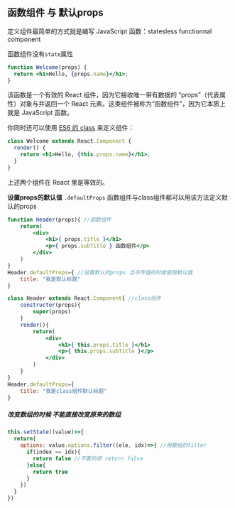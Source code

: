 ## 函数组件 与 默认props

定义组件最简单的方式就是编写 JavaScript 函数：statesless functionnal component

函数组件没有`state`属性

```jsx
function Welcome(props) {
  return <h1>Hello, {props.name}</h1>;
}
```

该函数是一个有效的 React 组件，因为它接收唯一带有数据的 “props”（代表属性）对象与并返回一个 React 元素。这类组件被称为“函数组件”，因为它本质上就是 JavaScript 函数。

你同时还可以使用 [ES6 的 class](https://developer.mozilla.org/en/docs/Web/JavaScript/Reference/Classes) 来定义组件：

```jsx
class Welcome extends React.Component {
  render() {
    return <h1>Hello, {this.props.name}</h1>;
  }
}
```

上述两个组件在 React 里是等效的。



**设置props的默认值**  `.defaultProps`  函数组件与class组件都可以用该方法定义默认的props

```jsx
function Header(props){ //函数组件
    return(
        <div>
            <h1>{ props.title }</h1>
            <p>{ props.subTitle } 函数组件</p>
        </div>
    )
}
Header.defaultProps={ //设置默认的props 当不传值的时候使用默认值
    title: "我是默认标题"
}
```

```jsx
class Header extends React.Component{ //class组件
    constructor(props){
        super(props)
    }
    render(){
        return(
            <div>
                <h1>{ this.props.title }</h1>
                <p>{ this.props.subTitle }</p>
            </div>
        )
    }
}
Header.defaultProps={
    title: "我是class组件默认标题"
}
```

##### 改变数组的时候 不能直接改变原来的数组

```jsx
this.setState((value)=>{
  return{
    options: value.options.filter((ele, idx)=>{ //用数组的filter
      if(index == idx){
        return false //不要的项 return false
      }else{
        return true
      }
    })
  }
})
```

